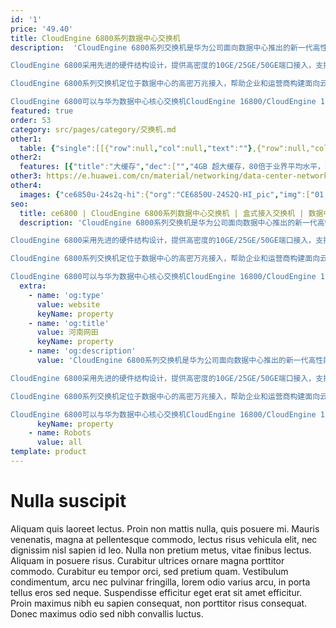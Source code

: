 ```yaml
---
id: '1'
price: '49.40'
title: CloudEngine 6800系列数据中心交换机
description:  'CloudEngine 6800系列交换机是华为公司面向数据中心推出的新一代高性能、高密度、低时延10GE/25GE以太网交换机。

CloudEngine 6800采用先进的硬件结构设计，提供高密度的10GE/25GE/50GE端口接入，支持40GE/100GE/200GE上行端口，支持丰富的数据中心特性和高性能堆叠，风道方向可以灵活选择。

CloudEngine 6800系列交换机定位于数据中心的高密万兆接入，帮助企业和运营商构建面向云计算时代的数据中心网络平台，也可以用于园区网的核心或汇聚。

CloudEngine 6800可以与华为数据中心核心交换机CloudEngine 16800/CloudEngine 12800配合，构建弹性、简单、开放、安全的云数据中心网络。'
featured: true
order: 53
category: src/pages/category/交换机.md
other1: 
  table: {"single":[[{"row":null,"col":null,"text":""},{"row":null,"col":null,"text":"CloudEngine 6857-48S6CQ-EI"},{"row":null,"col":null,"text":"CloudEngine 6857E-48S6CQ"},{"row":null,"col":null,"text":"CloudEngine 6857F-48S6CQ"},{"row":null,"col":null,"text":"CloudEngine 6857F-48T6CQ"}],[{"row":null,"col":null,"text":"下行端口"},{"row":null,"col":null,"text":"48x10GE SFP+"},{"row":null,"col":null,"text":"48x10GE SFP+"},{"row":null,"col":null,"text":"48x10GE SFP+"},{"row":null,"col":null,"text":"48x10GE Base-T"}],[{"row":null,"col":null,"text":"上行端口"},{"row":null,"col":null,"text":"6x40/100GE QSFP28"},{"row":null,"col":null,"text":"6x40/100GE QSFP28"},{"row":null,"col":null,"text":"6x40/100GE QSFP28"},{"row":null,"col":null,"text":"6x40/100GE QSFP28"}],[{"row":null,"col":null,"text":"交换容量"},{"row":null,"col":null,"text":"4.8Tbps/76.8Tbps"},{"row":null,"col":null,"text":"4.8Tbps/76.8Tbps"},{"row":null,"col":null,"text":"4.8Tbps/76.8Tbps"},{"row":null,"col":null,"text":"4.8Tbps/76.8Tbps"}],[{"row":null,"col":null,"text":"包转发率"},{"row":null,"col":null,"text":"2000Mpps"},{"row":null,"col":null,"text":"2000Mpps"},{"row":null,"col":null,"text":"2000Mpps"},{"row":null,"col":null,"text":"2000Mpps"}],[{"row":null,"col":null,"text":"缓存"},{"row":null,"col":null,"text":"32MB"},{"row":null,"col":null,"text":"32MB"},{"row":null,"col":null,"text":"32MB"},{"row":null,"col":null,"text":"32MB"}],[{"row":null,"col":null,"text":"可靠性"},{"row":null,"col":null,"text":"LACP\n微分段\n硬件BFD(最小发包间隔3.3ms)"},{"row":null,"col":null,"text":"LACP\n微分段"},{"row":null,"col":null,"text":"LACP\n微分段\n硬件BFD(最小发包间隔3.3ms)"},{"row":null,"col":null,"text":"LACP\n微分段\n硬件BFD(最小发包间隔3.3ms)"}],[{"row":null,"col":null,"text":"O&M"},{"row":null,"col":null,"text":"Telemetry\nNetstream\nsFlow\nERSPAN增强"},{"row":null,"col":null,"text":"Telemetry\nNetstream\nsFlow"},{"row":null,"col":null,"text":"Telemetry\nNetstream\nsFlow\nERSPAN增强"},{"row":null,"col":null,"text":"Telemetry\nNetstream\nsFlow\nERSPAN增强"}],[{"row":null,"col":null,"text":"数据中心特性"},{"row":null,"col":"4","text":"VXLAN routing 和 bridging\nBGP-EVPN\nM-LAG\nDCBX,PFC,ETS"}],[{"row":null,"col":null,"text":"最大功耗"},{"row":null,"col":null,"text":"287W"},{"row":null,"col":null,"text":"318W"},{"row":null,"col":null,"text":"318W"},{"row":null,"col":null,"text":"363W"}],[{"row":null,"col":null,"text":"电源型号"},{"row":null,"col":null,"text":"AC: 600W\nDC: 350W"},{"row":null,"col":null,"text":"600W AC&240V DC\n1000W -48V DC\n1200W HVDC"},{"row":null,"col":null,"text":"600W AC&240V DC\n1000W -48V DC\n1200W HVDC"},{"row":null,"col":null,"text":"600W AC&240V DC\n1000W -48V DC\n1200W HVDC"}],[{"row":null,"col":null,"text":"供电方式"},{"row":null,"col":null,"text":"AC: 90V~290V\nDC: -38.4V~-72V"},{"row":null,"col":null,"text":"AC: 90V～290V\nDC: -38.4V～-72V\n240V HVDC: 190V～290V\n380V HVDC : 190V～400V"},{"row":null,"col":null,"text":"AC: 90V～290V\nDC: -38.4V～-72V\n240V HVDC: 190V～290V\n380V HVDC : 190V～400V"},{"row":null,"col":null,"text":"AC: 90V～290V\nDC: -38.4V～-72V\n240V HVDC: 190V～290V\n380V HVDC : 190V～400V"}]]}
other2:
  features: [{"title":"大缓存","dec":["","4GB 超大缓存，80倍于业界平均水平，轻松应对流量突发",""]},{"title":"智能运维","dec":["","全网路径主动探测，实时监测网络健康状态",""]},{"title":"开放","dec":["","互联互通开放SDN交换机，斩获日本Interop展金奖",""]}]
other3: https://e.huawei.com/cn/material/networking/data-center-network/b69f6d1a1a1542959e3f28286af6dc45
other4:
  images: {"ce6850u-24s2q-hi":{"org":"CE6850U-24S2Q-HI_pic","img":["01.png","02.png","03.png","04.png","08.png","09.png"]}}
seo:
  title: ce6800 | CloudEngine 6800系列数据中心交换机 | 盒式接入交换机 | 数据中心交换机 | 交换机 | 企业网络
  description: 'CloudEngine 6800系列交换机是华为公司面向数据中心推出的新一代高性能、高密度、低时延10GE/25GE以太网交换机。

CloudEngine 6800采用先进的硬件结构设计，提供高密度的10GE/25GE/50GE端口接入，支持40GE/100GE/200GE上行端口，支持丰富的数据中心特性和高性能堆叠，风道方向可以灵活选择。

CloudEngine 6800系列交换机定位于数据中心的高密万兆接入，帮助企业和运营商构建面向云计算时代的数据中心网络平台，也可以用于园区网的核心或汇聚。

CloudEngine 6800可以与华为数据中心核心交换机CloudEngine 16800/CloudEngine 12800配合，构建弹性、简单、开放、安全的云数据中心网络。'
  extra:
    - name: 'og:type'
      value: website
      keyName: property
    - name: 'og:title'
      value: 河南网田
      keyName: property
    - name: 'og:description'
      value: 'CloudEngine 6800系列交换机是华为公司面向数据中心推出的新一代高性能、高密度、低时延10GE/25GE以太网交换机。

CloudEngine 6800采用先进的硬件结构设计，提供高密度的10GE/25GE/50GE端口接入，支持40GE/100GE/200GE上行端口，支持丰富的数据中心特性和高性能堆叠，风道方向可以灵活选择。

CloudEngine 6800系列交换机定位于数据中心的高密万兆接入，帮助企业和运营商构建面向云计算时代的数据中心网络平台，也可以用于园区网的核心或汇聚。

CloudEngine 6800可以与华为数据中心核心交换机CloudEngine 16800/CloudEngine 12800配合，构建弹性、简单、开放、安全的云数据中心网络。'
      keyName: property
    - name: Robots
      value: all
template: product
---
```


# Nulla suscipit

Aliquam quis laoreet lectus. Proin non mattis nulla, quis posuere mi. Mauris venenatis, magna at pellentesque commodo, lectus risus vehicula elit, nec dignissim nisl sapien id leo. Nulla non pretium metus, vitae finibus lectus. Aliquam in posuere risus. Curabitur ultrices ornare magna porttitor commodo. Curabitur eu tempor orci, sed pretium quam. Vestibulum condimentum, arcu nec pulvinar fringilla, lorem odio varius arcu, in porta tellus eros sed neque. Suspendisse efficitur eget erat sit amet efficitur. Proin maximus nibh eu sapien consequat, non porttitor risus consequat. Donec maximus odio sed nibh convallis luctus.